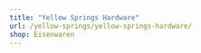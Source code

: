 ```yaml
---
title: "Yellow Springs Hardware"
url: /yellow-springs/yellow-springs-hardware/
shop: Eisenwaren
---
```

